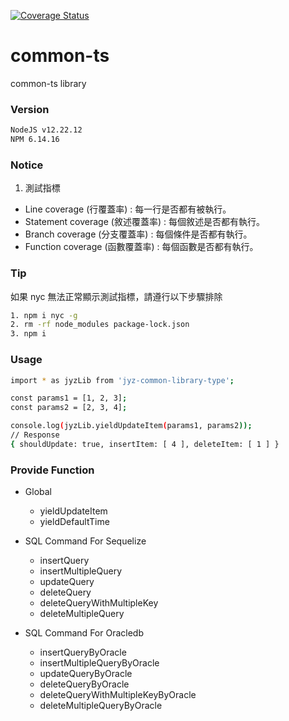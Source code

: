 [![Coverage Status](https://coveralls.io/repos/github/jiaYuan0615/common-ts/badge.svg?branch=master)](https://coveralls.io/github/jiaYuan0615/common-ts?branch=master)

# common-ts

common-ts library

### Version

```bash
NodeJS v12.22.12
NPM 6.14.16
```

### Notice

1. 測試指標

- Line coverage (行覆蓋率) : 每一行是否都有被執行。
- Statement coverage (敘述覆蓋率) : 每個敘述是否都有執行。
- Branch coverage (分支覆蓋率) : 每個條件是否都有執行。
- Function coverage (函數覆蓋率) : 每個函數是否都有執行。

### Tip

如果 nyc 無法正常顯示測試指標，請遵行以下步驟排除

```bash
1. npm i nyc -g
2. rm -rf node_modules package-lock.json
3. npm i
```

### Usage

```bash
import * as jyzLib from 'jyz-common-library-type';

const params1 = [1, 2, 3];
const params2 = [2, 3, 4];

console.log(jyzLib.yieldUpdateItem(params1, params2));
// Response
{ shouldUpdate: true, insertItem: [ 4 ], deleteItem: [ 1 ] }
```

### Provide Function

- Global
  - yieldUpdateItem
  - yieldDefaultTime

- SQL Command For Sequelize
  - insertQuery
  - insertMultipleQuery
  - updateQuery
  - deleteQuery
  - deleteQueryWithMultipleKey
  - deleteMultipleQuery

- SQL Command For Oracledb
  - insertQueryByOracle
  - insertMultipleQueryByOracle
  - updateQueryByOracle
  - deleteQueryByOracle
  - deleteQueryWithMultipleKeyByOracle
  - deleteMultipleQueryByOracle